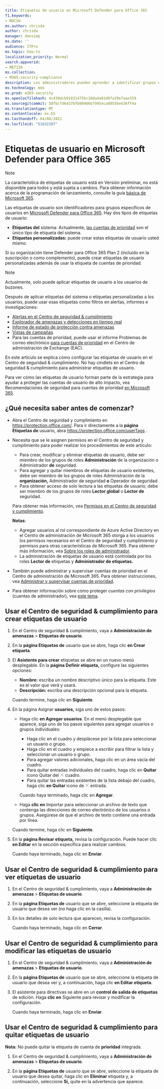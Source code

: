 ```yaml
---
title: Etiquetas de usuario en Microsoft Defender para Office 365
f1.keywords:
- NOCSH
ms.author: chrisda
author: chrisda
manager: dansimp
ms.date: ''
audience: ITPro
ms.topic: how-to
localization_priority: Normal
search.appverid:
- MET150
ms.collection:
- M365-security-compliance
description: Los administradores pueden aprender a identificar grupos específicos de usuarios con etiquetas de usuario en Microsoft Defender para Office 365 Plan 2. El filtrado de etiquetas está disponible en alertas, informes e investigaciones en Microsoft Defender para Office 365 para identificar rápidamente a los usuarios etiquetados.
ms.technology: mdo
ms.prod: m365-security
ms.openlocfilehash: 4c439dcb91831475bc10da4a01d0fa29e7aae359
ms.sourcegitcommit: 58fbcfd6437bfb08966b79954ca09556e636ff4a
ms.translationtype: MT
ms.contentlocale: es-ES
ms.lasthandoff: 04/08/2021
ms.locfileid: "51632207"
---
```

# <a name="user-tags-in-microsoft-defender-for-office-365"></a>Etiquetas de usuario en Microsoft Defender para Office 365

> [!NOTE]
> La característica de etiquetas de usuario está en Versión preliminar, no está disponible para todos y está sujeta a cambios. Para obtener información acerca de la programación de lanzamiento, consulte la guía [básica de Microsoft 365](https://www.microsoft.com/microsoft-365/roadmap).

Las etiquetas de usuario son identificadores para grupos específicos de usuarios en [Microsoft Defender para Office 365](defender-for-office-365.md). Hay dos tipos de etiquetas de usuario:

- **Etiquetas del** sistema: Actualmente, [las cuentas de prioridad](../../admin/setup/priority-accounts.md) son el único tipo de etiqueta del sistema.
- **Etiquetas personalizadas:** puede crear estas etiquetas de usuario usted mismo.

Si su organización tiene Defender para Office 365 Plan 2 (incluido en la suscripción o como complemento), puede crear etiquetas de usuario personalizadas además de usar la etiqueta de cuentas de prioridad.

> [!NOTE]
> Actualmente, solo puede aplicar etiquetas de usuario a los usuarios de buzones.

Después de aplicar etiquetas del sistema o etiquetas personalizadas a los usuarios, puede usar esas etiquetas como filtros en alertas, informes e investigaciones:

- [Alertas en el Centro de seguridad & cumplimiento](alerts.md)
- [Explorador de amenazas y detecciones en tiempo real](threat-explorer.md)
- [Informe de estado de protección contra amenazas](view-email-security-reports.md#threat-protection-status-report)
- [Vistas de campañas](campaigns.md)
- Para las cuentas de prioridad, puede usar el informe Problemas de correo electrónico [para cuentas de prioridad](/exchange/monitoring/mail-flow-reports/mfr-email-issues-for-priority-accounts-report) en el Centro de administración de Exchange (EAC).

En este artículo se explica cómo configurar las etiquetas de usuario en el Centro de seguridad & cumplimiento. No hay cmdlets en el Centro de seguridad & cumplimiento para administrar etiquetas de usuario.

Para ver cómo las etiquetas de usuario forman parte de la estrategia para ayudar a proteger las cuentas de usuario de alto impacto, vea Recomendaciones de seguridad para cuentas de prioridad [en Microsoft 365](security-recommendations-for-priority-accounts.md).

## <a name="what-do-you-need-to-know-before-you-begin"></a>¿Qué necesita saber antes de comenzar?

- Abra el Centro de seguridad y cumplimiento en <https://protection.office.com/>. Para ir directamente a la **página Etiquetas de** usuario, abra <https://protection.office.com/userTags> .

- Necesita que se le asignen permisos en el Centro de seguridad y cumplimiento para poder realizar los procedimientos de este artículo:
  - Para crear, modificar y eliminar etiquetas de usuario, debe ser miembro de los grupos de roles **Administración** de la organización o Administrador **de** seguridad.
  - Para agregar y quitar miembros de etiquetas de usuario existentes, debe ser miembro de los grupos de roles Administración de la **organización,** Administrador de seguridad **o** Operador de seguridad 
  - Para obtener acceso de solo lectura a las etiquetas de usuario, debe ser miembro de los grupos de roles **Lector global** o **Lector de** seguridad.

  Para obtener más información, vea [Permisos en el Centro de seguridad y cumplimiento](permissions-in-the-security-and-compliance-center.md).

  **Notas**:

  - Agregar usuarios al rol correspondiente de Azure Active Directory en el Centro de administración de Microsoft 365 otorga a los usuarios los permisos necesarios en el Centro de seguridad y cumplimiento _y_ permisos para otras características de Microsoft 365. Para obtener más información, vea [Sobre los roles de administrador](../../admin/add-users/about-admin-roles.md).
  - La administración de etiquetas de usuario está controlada por los roles **Lector de** etiquetas y **Administrador de etiquetas.**

- También puede administrar y supervisar cuentas de prioridad en el Centro de administración de Microsoft 365. Para obtener instrucciones, vea [Administrar y supervisar cuentas de prioridad](../../admin/setup/priority-accounts.md).

- Para obtener información sobre cómo proteger _cuentas con privilegios_ (cuentas de administrador), vea [este tema](/azure/architecture/framework/security/critical-impact-accounts).

## <a name="use-the-security--compliance-center-to-create-user-tags"></a>Usar el Centro de seguridad & cumplimiento para crear etiquetas de usuario

1. En el Centro de seguridad & cumplimiento, vaya a **Administración de amenazas** \> **Etiquetas de usuario**.

2. En la **página Etiquetas de** usuario que se abre, haga clic **en Crear etiqueta**.

3. El **Asistente para crear** etiquetas se abre en un nuevo menú desplegable. En la **página Definir etiqueta,** configure las siguientes opciones:
   - **Nombre:** escriba un nombre descriptivo único para la etiqueta. Este es el valor que verá y usará.
   - **Descripción:** escriba una descripción opcional para la etiqueta.

   Cuando termine, haga clic en **Siguiente**.

4. En la página Asignar **usuarios,** siga uno de estos pasos:

   - Haga clic **en Agregar usuarios**. En el menú desplegable que aparece, siga uno de los pasos siguientes para agregar usuarios o grupos individuales:
     - Haga clic en el cuadro y desplácese por la lista para seleccionar un usuario o grupo.
     - Haga clic en el cuadro y empiece a escribir para filtrar la lista y seleccionar un usuario o grupo.
     - Para agregar valores adicionales, haga clic en un área vacía del cuadro.
     - Para quitar entradas individuales del cuadro, haga clic en **Quitar** icono Quitar del ![ usuario o grupo del ](../../media/scc-remove-icon.png) cuadro.
     - Para quitar las entradas existentes de la lista debajo del cuadro, haga clic **en Quitar** icono de ![ la ](../../media/scc-remove-icon.png) entrada.

     Cuando haya terminado, haga clic en **Agregar**.

   - Haga **clic en** Importar para seleccionar un archivo de texto que contenga las direcciones de correo electrónico de los usuarios o grupos. Asegúrese de que el archivo de texto contiene una entrada por línea.

   Cuando termine, haga clic en **Siguiente**.

5. En la **página Revisar etiqueta,** revisa la configuración. Puede hacer clic **en Editar** en la sección específica para realizar cambios.

   Cuando haya terminado, haga clic en **Enviar**.

## <a name="use-the-security--compliance-center-to-view-user-tags"></a>Usar el Centro de seguridad & cumplimiento para ver etiquetas de usuario

1. En el Centro de seguridad & cumplimiento, vaya a **Administración de amenazas** \> **Etiquetas de usuario**.

2. En la **página Etiquetas de** usuario que se abre, seleccione la etiqueta de usuario que desea ver (no haga clic en la casilla).

3. En los detalles de solo lectura que aparecen, revisa la configuración.

   Cuando haya terminado, haga clic en **Cerrar**.

## <a name="use-the-security--compliance-center-to-modify-user-tags"></a>Usar el Centro de seguridad & cumplimiento para modificar las etiquetas de usuario

1. En el Centro de seguridad & cumplimiento, vaya a **Administración de amenazas** \> **Etiquetas de usuario**.

2. En la **página Etiquetas de** usuario que se abre, seleccione la etiqueta de usuario que desea ver y, a continuación, haga clic **en Editar etiqueta**.

3. El asistente para directivas se abre en un **control de salida de etiquetas** de edición. Haga **clic en** Siguiente para revisar y modificar la configuración.

   Cuando haya terminado, haga clic en **Enviar**.

## <a name="use-the-security--compliance-center-to-remove-user-tags"></a>Usar el Centro de seguridad & cumplimiento para quitar etiquetas de usuario

**Nota:** No puede quitar la etiqueta de cuenta de **prioridad** integrada.

1. En el Centro de seguridad & cumplimiento, vaya a **Administración de amenazas** \> **Etiquetas de usuario**.

2. En la **página Etiquetas de** usuario que se abre, seleccione la etiqueta de usuario que desea quitar, haga clic en **Eliminar** etiqueta y, a continuación, seleccione **Sí,** quite en la advertencia que aparece.